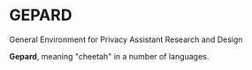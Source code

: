 # GEPARD

General Environment for Privacy Assistant Research and Design

**Gepard**, meaning "cheetah" in a number of languages.
